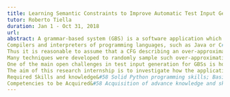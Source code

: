 ```yaml
---
title: Learning Semantic Constraints to Improve Automatic Test Input Generation for Grammar-based Systems
tutor: Roberto Tiella
duration: Jan 1 - Oct 31, 2018
url: 
abstract: A grammar-based system (GBS) is a software application which performs computations on a highly-structured textual input. 
Compilers and interpreters of programming languages, such as Java or C#, are well-known examples of GBSs but many other types of applications are actually GBSs&#58 html browsers, postscript rendering engines, SQL interpreters, to cite a few. Often the development process of a GBS is based on tools, such as Lex/Yacc and Antlr, which generate code from an annotated Context Free Grammar (CFG).
Thus it is reasonable to assume that a CFG describing an over-approximation of the input strings accepted by a GBS exists. 
Many techniques were developed to randomly sample such over-approximating language. 
One of the main open challenges in test input generation for GBSs is how to deal with the set of semantic constraints not captured by CFG rules. 
The aim of this research internship is to investigate how the application of NLP and machine learning techniques, e.g. neural networks, can improve state-of-the-art sentence generators based on CFG. Scientific Area&#58 Software Engineering, Software Testing 
Required Skills and knowledge&#58 Solid Python programming skills; Basic knowledge of programming language compilers, and grammar-based system development tools, e.g. Antlr, Lex/Yacc, etc. 
Competencies to be Acquired&#58 Acquisition of advance knowledge and skills in Software Testing; Acquisition of knowledge and skills in NLP and Neural Network technologies; Contribution to the development of a state-of-the-art research-driven tool.
---
```



